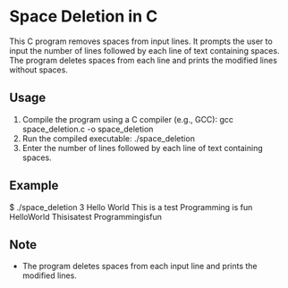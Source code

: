 # Space Deletion in C

This C program removes spaces from input lines. It prompts the user to input the number of lines followed by each line of text containing spaces. The program deletes spaces from each line and prints the modified lines without spaces.

## Usage
1. Compile the program using a C compiler (e.g., GCC):
gcc space_deletion.c -o space_deletion
2. Run the compiled executable:
./space_deletion
3. Enter the number of lines followed by each line of text containing spaces.

## Example
$ ./space_deletion
3
Hello World
This is a test
Programming is fun
HelloWorld
Thisisatest
Programmingisfun

## Note
- The program deletes spaces from each input line and prints the modified lines.


